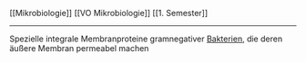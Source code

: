 [[Mikrobiologie]] [[VO Mikrobiologie]] [[1. Semester]]

---

Spezielle integrale Membranproteine gramnegativer [Bakterien](Bakterien.md), die deren äußere Membran permeabel machen
